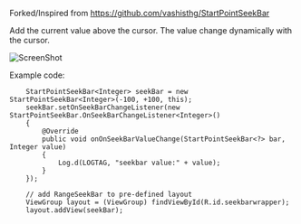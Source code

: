 Forked/Inspired from https://github.com/vashisthg/StartPointSeekBar

Add the current value above the cursor. The value change dynamically with the cursor.

![ScreenShot](http://i.imgur.com/NymatH2.jpg)

Example code:

        StartPointSeekBar<Integer> seekBar = new StartPointSeekBar<Integer>(-100, +100, this);
        seekBar.setOnSeekBarChangeListener(new StartPointSeekBar.OnSeekBarChangeListener<Integer>()
        {
            @Override
            public void onOnSeekBarValueChange(StartPointSeekBar<?> bar, Integer value)
            {
                Log.d(LOGTAG, "seekbar value:" + value);
            }
        });

        // add RangeSeekBar to pre-defined layout
        ViewGroup layout = (ViewGroup) findViewById(R.id.seekbarwrapper);
        layout.addView(seekBar);



